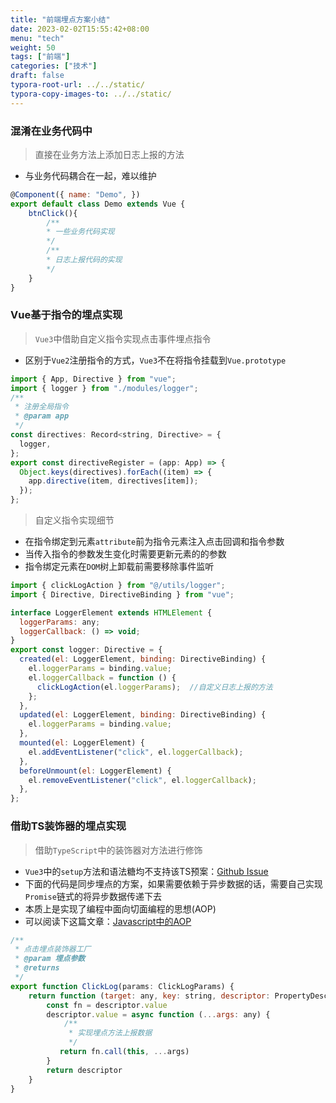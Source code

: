 ```yaml
---
title: "前端埋点方案小结"
date: 2023-02-02T15:55:42+08:00
menu: "tech"
weight: 50
tags: ["前端"]
categories: ["技术"]
draft: false
typora-root-url: ../../static/
typora-copy-images-to: ../../static/
---
```


### 混淆在业务代码中

> 直接在业务方法上添加日志上报的方法

* 与业务代码耦合在一起，难以维护

```javascript
@Component({ name: "Demo", }) 
export default class Demo extends Vue {
    btnClick(){
        /**
        * 一些业务代码实现
        */
        /**
        * 日志上报代码的实现
        */
    }
}
```

### Vue基于指令的埋点实现

> `Vue3`中借助自定义指令实现点击事件埋点指令

* 区别于`Vue2`注册指令的方式，`Vue3`不在将指令挂载到`Vue.prototype`

```javascript
import { App, Directive } from "vue";
import { logger } from "./modules/logger";
/**
 * 注册全局指令
 * @param app
 */
const directives: Record<string, Directive> = {
  logger,
};
export const directiveRegister = (app: App) => {
  Object.keys(directives).forEach((item) => {
    app.directive(item, directives[item]);
  });
};
```

> 自定义指令实现细节

* 在指令绑定到元素`attribute`前为指令元素注入点击回调和指令参数
* 当传入指令的参数发生变化时需要更新元素的的参数
* 指令绑定元素在`DOM`树上卸载前需要移除事件监听

```javascript
import { clickLogAction } from "@/utils/logger";
import { Directive, DirectiveBinding } from "vue";

interface LoggerElement extends HTMLElement {
  loggerParams: any;
  loggerCallback: () => void;
}
export const logger: Directive = {
  created(el: LoggerElement, binding: DirectiveBinding) {
    el.loggerParams = binding.value;
    el.loggerCallback = function () {
      clickLogAction(el.loggerParams);  //自定义日志上报的方法
    };
  },
  updated(el: LoggerElement, binding: DirectiveBinding) {
    el.loggerParams = binding.value;
  },
  mounted(el: LoggerElement) {
    el.addEventListener("click", el.loggerCallback);
  },
  beforeUnmount(el: LoggerElement) {
    el.removeEventListener("click", el.loggerCallback);
  },
};
```

### 借助TS装饰器的埋点实现

> 借助`TypeScript`中的装饰器对方法进行修饰

* `Vue3`中的`setup`方法和语法糖均不支持该TS预案：[Github Issue](https://github.com/vuejs/core/issues/5267)
* 下面的代码是同步埋点的方案，如果需要依赖于异步数据的话，需要自己实现`Promise`链式的将异步数据传递下去
* 本质上是实现了编程中面向切面编程的思想(AOP)
* 可以阅读下这篇文章：[Javascript中的AOP](https://juejin.cn/post/7011797590207365128)

```javascript
/**
 * 点击埋点装饰器工厂
 * @param 埋点参数
 * @returns
 */
export function ClickLog(params: ClickLogParams) {
    return function (target: any, key: string, descriptor: PropertyDescriptor) {
        const fn = descriptor.value
        descriptor.value = async function (...args: any) {
            /**
             * 实现埋点方法上报数据
             */
           return fn.call(this, ...args)
        }
        return descriptor
    }
}
```